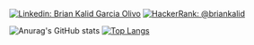 [![Linkedin: Brian Kalid Garcia Olivo](https://img.shields.io/badge/-Brian_Kalid-blue?style=flat-square&logo=Linkedin&logoColor=white&link=https://www.linkedin.com/in/briankalid/)](https://www.linkedin.com/in/briankalid/)
[![HackerRank: @briankalid](https://img.shields.io/badge/HackerRank-follow-biggreen)](https://www.hackerrank.com/briankalid)

![Anurag's GitHub stats](https://github-readme-stats.vercel.app/api?username=briankalid&show_icons=true&theme=radical&count_private=true)
[![Top Langs](https://github-readme-stats.vercel.app/api/top-langs/?username=briankalid&layout=compact&theme=radical&count_private=true)](https://github.com/anuraghazra/github-readme-stats)


